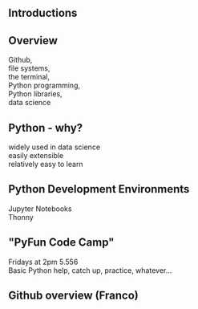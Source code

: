 ## Introductions

## Overview
Github,   
file systems,  
the terminal,  
Python programming,  
Python libraries,  
data science

## Python - why?
widely used in data science  
easily extensible  
relatively easy to learn  

## Python Development Environments 
Jupyter Notebooks  
Thonny

## "PyFun Code Camp"
Fridays at 2pm 5.556  
Basic Python help, catch up, practice, whatever...
 
## Github overview (Franco)